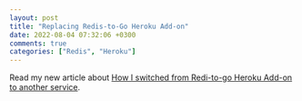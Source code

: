 ```yaml
---
layout: post
title: "Replacing Redis-to-Go Heroku Add-on"
date: 2022-08-04 07:32:06 +0300
comments: true
categories: ["Redis", "Heroku"]
---
```


Read my new article about [How I switched from Redi-to-go Heroku Add-on to another service](https://www.wheelrun.biz/post/Replacing_Redis-To-Go_Heroku_Add-on).
